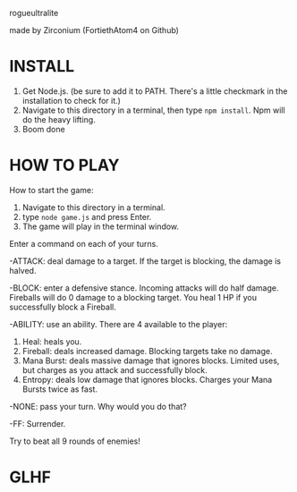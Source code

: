 rogueultralite

made by Zirconium (FortiethAtom4 on Github)

# INSTALL
1. Get Node.js. (be sure to add it to PATH. There's a little checkmark in the installation to check for it.)
2. Navigate to this directory in a terminal, then type `npm install`. Npm will do the heavy lifting.
3. Boom done

# HOW TO PLAY

How to start the game:
1. Navigate to this directory in a terminal.
2. type `node game.js` and press Enter.
3. The game will play in the terminal window.

Enter a command on each of your turns.

-ATTACK: deal damage to a target. If the target is blocking, the damage is halved.

-BLOCK: enter a defensive stance. Incoming attacks will do half damage.
Fireballs will do 0 damage to a blocking target.
You heal 1 HP if you successfully block a Fireball.

-ABILITY: use an ability. There are 4 available to the player:
1. Heal: heals you.
2. Fireball: deals increased damage. Blocking targets take no damage.
3. Mana Burst: deals massive damage that ignores blocks. Limited uses, but charges as you attack and successfully block.
4. Entropy: deals low damage that ignores blocks. Charges your Mana Bursts twice as fast.

-NONE: pass your turn. Why would you do that?

-FF: Surrender. 

Try to beat all 9 rounds of enemies!

# GLHF